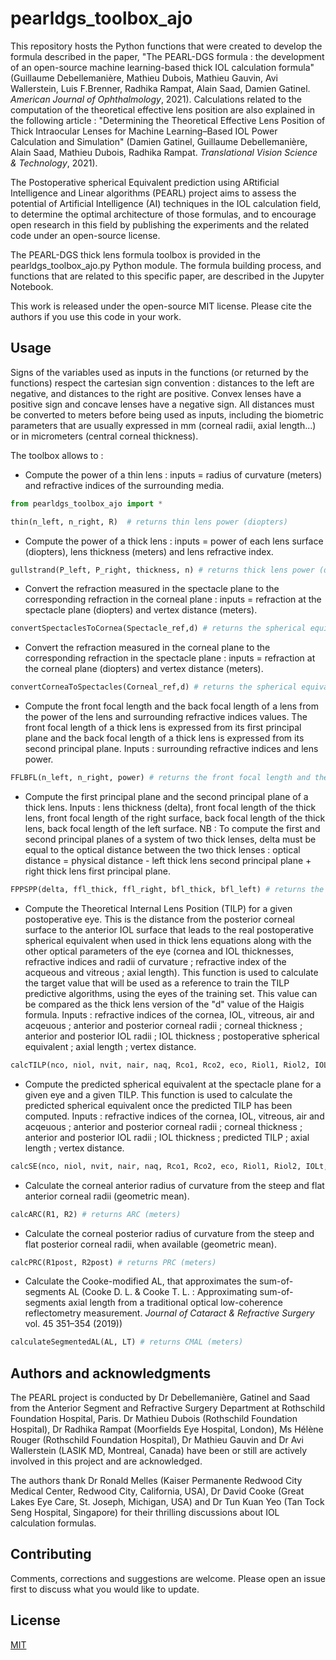 # pearldgs_toolbox_ajo

This repository hosts the Python functions that were created to develop the formula described in the paper, "The PEARL-DGS formula : the development of an open-source machine learning-based thick IOL calculation formula" (Guillaume Debellemanière, Mathieu Dubois, Mathieu Gauvin, Avi Wallerstein, Luis F.Brenner, Radhika Rampat, Alain Saad, Damien Gatinel. *American Journal of Ophthalmology*, 2021). Calculations related to the computation of the theoretical effective lens position are also explained in the following article : "Determining the Theoretical Effective Lens Position of Thick Intraocular Lenses for Machine Learning–Based IOL Power Calculation and Simulation" (Damien Gatinel, Guillaume Debellemanière, Alain Saad, Mathieu Dubois, Radhika Rampat. *Translational Vision Science & Technology*, 2021).

The Postoperative spherical Equivalent prediction using ARtificial Intelligence and Linear algorithms (PEARL) project aims to assess the potential of Artificial Intelligence (AI) techniques in the IOL calculation field, to determine the optimal architecture of those formulas, and to encourage open research in this field by publishing the experiments and the related code under an open-source license.

The PEARL-DGS thick lens formula toolbox is provided in the pearldgs_toolbox_ajo.py Python module. The formula building process, and functions that are related to this specific paper, are described in the Jupyter Notebook.

This work is released under the open-source MIT license. Please cite the authors if you use this code in your work.

## Usage

Signs of the variables used as inputs in the functions (or returned by the functions) respect the cartesian sign convention : distances to the left are negative, and distances to the right are positive. Convex lenses have a positive sign and concave lenses have a negative sign. All distances must be converted to meters before being used as inputs, including the biometric parameters that are usually expressed in mm (corneal radii, axial length...) or in micrometers (central corneal thickness).

The toolbox allows to : 

- Compute the power of a thin lens : inputs = radius of curvature (meters) and refractive indices of the surrounding media.
```python
from pearldgs_toolbox_ajo import *

thin(n_left, n_right, R)  # returns thin lens power (diopters)
```

- Compute the power of a thick lens : inputs = power of each lens surface (diopters), lens thickness (meters) and lens refractive index.
```python
gullstrand(P_left, P_right, thickness, n) # returns thick lens power (diopters)
```

- Convert the refraction measured in the spectacle plane to the corresponding refraction in the corneal plane : inputs = refraction at the spectacle plane (diopters) and vertex distance (meters).
```python
convertSpectaclesToCornea(Spectacle_ref,d) # returns the spherical equivalent of the refraction at the corneal plane (diopters)
```

- Convert the refraction measured in the corneal plane to the corresponding refraction in the spectacle plane : inputs = refraction at the corneal plane (diopters) and vertex distance (meters).
```python
convertCorneaToSpectacles(Corneal_ref,d) # returns the spherical equivalent of the refraction at the spectacle plane (diopters)
```

- Compute the front focal length and the back focal length of a lens from the power of the lens and surrounding refractive indices values. The front focal length of a thick lens is expressed from its first principal plane and the back focal length of a thick lens is expressed from its second principal plane. Inputs : surrounding refractive indices and lens power.
```python
FFLBFL(n_left, n_right, power) # returns the front focal length and the back focal length of the lens. 
```

- Compute the first principal plane and the second principal plane of a thick lens. Inputs : lens thickness (delta), front focal length of the thick lens, front focal length of the right surface, back focal length of the thick lens, back focal length of the left surface.
NB : To compute the first and second principal planes of a system of two thick lenses, delta must be equal to the optical distance between the two thick lenses : optical distance = physical distance - left thick lens second principal plane + right thick lens first principal plane. 
```python
FPPSPP(delta, ffl_thick, ffl_right, bfl_thick, bfl_left) # returns the first principal plane and the second principal plane of the thick lens | lens system.
```

- Compute the Theoretical Internal Lens Position (TILP) for a given postoperative eye. This is the distance from the posterior corneal surface to the anterior IOL surface that leads to the real postoperative spherical equivalent when used in thick lens equations along with the other optical parameters of the eye (cornea and IOL thicknesses, refractive indices and radii of curvature ; refractive index of the acqueous and vitreous ; axial length). This function is used to calculate the target value that will be used as a reference to train the TILP predictive algorithms, using the eyes of the training set. This value can be compared as the thick lens version of the "d" value of the Haigis formula. Inputs : refractive indices of the cornea, IOL, vitreous, air and acqeuous ;  anterior and posterior corneal radii ; corneal thickness ; anterior and posterior IOL radii ; IOL thickness ; postoperative spherical equivalent ; axial length ; vertex distance.
```python
calcTILP(nco, niol, nvit, nair, naq, Rco1, Rco2, eco, Riol1, Riol2, IOLt, SE, AL, d) # returns the TILP (meters).
```
- Compute the predicted spherical equivalent at the spectacle plane for a given eye and a given TILP. This function is used to calculate the predicted spherical equivalent once the predicted TILP has been computed. Inputs : refractive indices of the cornea, IOL, vitreous, air and acqeuous ;  anterior and posterior corneal radii ; corneal thickness ; anterior and posterior IOL radii ; IOL thickness ; predicted TILP ; axial length ; vertex distance.
```python
calcSE(nco, niol, nvit, nair, naq, Rco1, Rco2, eco, Riol1, Riol2, IOLt, TILP_pred, AL, d) # returns the spherical equivalent (diopters).
```

- Calculate the corneal anterior radius of curvature from the steep and flat anterior corneal radii (geometric mean). 
```python
calcARC(R1, R2) # returns ARC (meters)
```

- Calculate the corneal posterior radius of curvature from the steep and flat posterior corneal radii, when available (geometric mean). 
```python
calcPRC(R1post, R2post) # returns PRC (meters)
```

- Calculate the Cooke-modified AL, that approximates the sum-of-segments AL (Cooke D. L. & Cooke T. L.  : Approximating sum-of-segments axial length from a traditional optical low-coherence reflectometry measurement. *Journal of Cataract & Refractive Surgery* vol. 45 351–354 (2019))
```python
calculateSegmentedAL(AL, LT) # returns CMAL (meters)
```


## Authors and acknowledgments
The PEARL project is conducted by Dr Debellemanière, Gatinel and Saad from the Anterior Segment and Refractive Surgery Department at Rothschild Foundation Hospital, Paris. Dr Mathieu Dubois (Rothschild Foundation Hospital), Dr Radhika Rampat (Moorfields Eye Hospital, London), Ms Hélène Rouger (Rothschild Foundation Hospital), Dr Mathieu Gauvin and Dr Avi Wallerstein (LASIK MD, Montreal, Canada) have been or still are actively involved in this project and are acknowledged.

The authors thank Dr Ronald Melles (Kaiser Permanente Redwood City Medical Center, Redwood City, California, USA), Dr David Cooke (Great Lakes Eye Care, St. Joseph, Michigan, USA) and Dr Tun Kuan Yeo (Tan Tock Seng Hospital, Singapore) for their thrilling discussions about IOL calculation formulas.

## Contributing
Comments, corrections and suggestions are welcome. Please open an issue first to discuss what you would like to update.

## License
[MIT](https://choosealicense.com/licenses/mit/)

